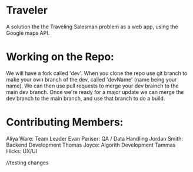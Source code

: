 # Traveler
A solution the the Traveling Salesman problem as a web app, using the Google maps API.


# Working on the Repo:
We will have a fork called 'dev'. When you clone the repo use git branch to make your own branch of the dev, called 'devName' (name being your name). We can then use pull requests to merge your dev brainch to the main dev branch. Once we're ready for a major update we can merge the dev branch to the main branch, and use that branch to do a build.


# Contributing Members:
Aliya Ware: Team Leader
Evan Pariser: QA / Data Handling
Jordan Smith: Backend Development
Thomas Joyce: Algorith Development
Tammas Hicks: UX/UI


//testing changes

